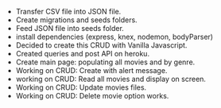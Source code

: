 * Transfer CSV file into JSON file.
* Create migrations and seeds folders.
* Feed JSON file into seeds folder.
* install dependencies (express, knex, nodemon, bodyParser)
* Decided to create this CRUD with Vanilla Javascript.
* Created queries and post API on heroku.
* Create main page: populating all movies and by genre.
* Working on CRUD: Create with alert message.
* working on CRUD: Read all movies and display on screen.
* Working on CRUD: Update movies files.
* Working on CRUD: Delete movie option works.